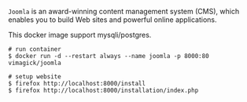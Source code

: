 `Joomla` is an award-winning content management system (CMS),
which enables you to build Web sites and powerful online applications.

This docker image support mysqli/postgres.

```
# run container
$ docker run -d --restart always --name joomla -p 8000:80 vimagick/joomla

# setup website
$ firefox http://localhost:8000/install
$ firefox http://localhost:8000/installation/index.php
```
